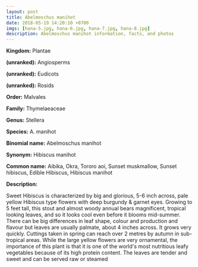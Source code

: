 ```yaml
---
layout: post
title: Abelmoschus manihot
date: 2018-05-19 14:20:10 +0700
imgs: [hana-5.jpg, hana-6.jpg, hana-7.jpg, hana-8.jpg]
description: Abelmoschus manihot information, facts, and photos
---
```

**Kingdom:** Plantae

**(unranked):** Angiosperms

**(unranked):** Eudicots

**(unranked):** Rosids

**Order:** Malvales

**Family:** Thymelaeaceae

**Genus:** Stellera

**Species:** A. manihot

**Binomial name:** Abelmoschus manihot

**Synonym:** Hibiscus manihot

**Common name:** Aibika, Okra, Tororo aoi, Sunset muskmallow, Sunset hibiscus, Edible Hibiscus, Hibiscus manihot

**Description:**

Sweet Hibiscus is characterized by big and glorious, 5-6 inch across, pale yellow Hibiscus type flowers with deep burgundy & garnet eyes. Growing to 5 feet tall, this stout and almost woody annual bears magnificent, tropical looking leaves, and so it looks cool even before it blooms mid-summer. There can be big differences in leaf shape, colour and production and flavour but leaves are usually palmate, about 4 inches across. It grows very quickly. Cuttings taken in spring can reach over 2 metres by autumn in sub-tropical areas. While the large yellow flowers are very ornamental, the importance of this plant is that it is one of the world's most nutritious leafy vegetables because of its high protein content. The leaves are tender and sweet and can be served raw or steamed